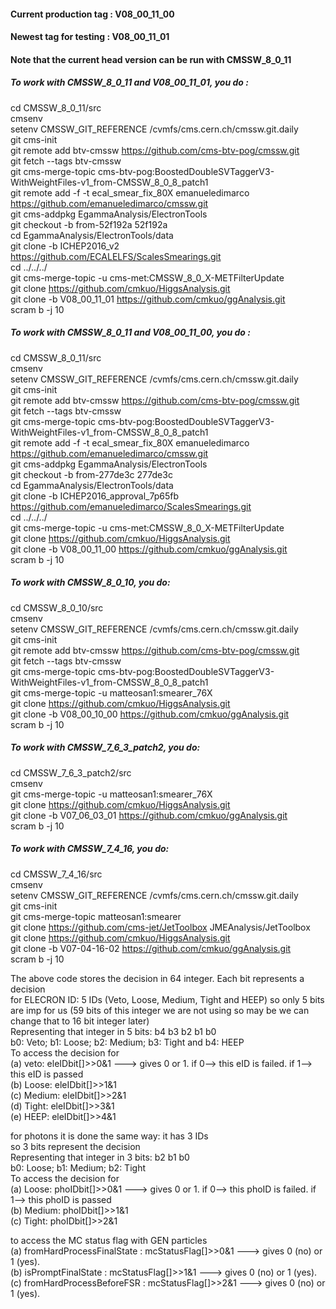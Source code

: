 #### Current production tag : V08_00_11_00
#### Newest tag for testing : V08_00_11_01
#### Note that the current head version can be run with CMSSW_8_0_11

##### To work with CMSSW_8_0_11 and V08_00_11_01, you do :
cd CMSSW_8_0_11/src <br>
cmsenv <br>
setenv CMSSW_GIT_REFERENCE /cvmfs/cms.cern.ch/cmssw.git.daily <br>
git cms-init <br>
git remote add btv-cmssw https://github.com/cms-btv-pog/cmssw.git <br>
git fetch --tags btv-cmssw <br>
git cms-merge-topic cms-btv-pog:BoostedDoubleSVTaggerV3-WithWeightFiles-v1_from-CMSSW_8_0_8_patch1 <br>
git remote add -f -t ecal_smear_fix_80X emanueledimarco https://github.com/emanueledimarco/cmssw.git <br>
git cms-addpkg EgammaAnalysis/ElectronTools <br>
git checkout -b from-52f192a 52f192a <br>
cd EgammaAnalysis/ElectronTools/data <br>
git clone -b ICHEP2016_v2 https://github.com/ECALELFS/ScalesSmearings.git <br>
cd ../../../ <br>
git cms-merge-topic -u cms-met:CMSSW_8_0_X-METFilterUpdate <br>
git clone https://github.com/cmkuo/HiggsAnalysis.git <br>
git clone -b V08_00_11_01 https://github.com/cmkuo/ggAnalysis.git <br>
scram b -j 10 <br>

##### To work with CMSSW_8_0_11 and V08_00_11_00, you do :
cd CMSSW_8_0_11/src <br>
cmsenv <br>
setenv CMSSW_GIT_REFERENCE /cvmfs/cms.cern.ch/cmssw.git.daily <br>
git cms-init <br>
git remote add btv-cmssw https://github.com/cms-btv-pog/cmssw.git <br>
git fetch --tags btv-cmssw <br>
git cms-merge-topic cms-btv-pog:BoostedDoubleSVTaggerV3-WithWeightFiles-v1_from-CMSSW_8_0_8_patch1 <br>
git remote add -f -t ecal_smear_fix_80X emanueledimarco https://github.com/emanueledimarco/cmssw.git <br>
git cms-addpkg EgammaAnalysis/ElectronTools <br>
git checkout -b from-277de3c 277de3c <br>
cd EgammaAnalysis/ElectronTools/data <br>
git clone -b ICHEP2016_approval_7p65fb https://github.com/emanueledimarco/ScalesSmearings.git <br>
cd ../../../ <br>
git cms-merge-topic -u cms-met:CMSSW_8_0_X-METFilterUpdate <br>
git clone https://github.com/cmkuo/HiggsAnalysis.git <br>
git clone -b V08_00_11_00 https://github.com/cmkuo/ggAnalysis.git <br>
scram b -j 10 <br>

##### To work with CMSSW_8_0_10, you do:
cd CMSSW_8_0_10/src <br>
cmsenv <br>
setenv CMSSW_GIT_REFERENCE /cvmfs/cms.cern.ch/cmssw.git.daily <br>
git cms-init <br>
git remote add btv-cmssw https://github.com/cms-btv-pog/cmssw.git <br>
git fetch --tags btv-cmssw <br>
git cms-merge-topic cms-btv-pog:BoostedDoubleSVTaggerV3-WithWeightFiles-v1_from-CMSSW_8_0_8_patch1 <br>
git cms-merge-topic -u matteosan1:smearer_76X <br>
git clone https://github.com/cmkuo/HiggsAnalysis.git <br>
git clone -b V08_00_10_00 https://github.com/cmkuo/ggAnalysis.git <br>
scram b -j 10 <br>

##### To work with CMSSW_7_6_3_patch2, you do:
cd CMSSW_7_6_3_patch2/src <br>
cmsenv <br>
git cms-merge-topic -u matteosan1:smearer_76X <br>
git clone https://github.com/cmkuo/HiggsAnalysis.git <br>
git clone -b V07_06_03_01 https://github.com/cmkuo/ggAnalysis.git <br>
scram b -j 10 <br>

##### To work with CMSSW_7_4_16, you do:
cd CMSSW_7_4_16/src <br>
cmsenv <br>
setenv CMSSW_GIT_REFERENCE /cvmfs/cms.cern.ch/cmssw.git.daily <br>
git cms-init <br>
git cms-merge-topic matteosan1:smearer <br>
git clone https://github.com/cms-jet/JetToolbox JMEAnalysis/JetToolbox <br>
git clone https://github.com/cmkuo/HiggsAnalysis.git <br>
git clone -b V07-04-16-02 https://github.com/cmkuo/ggAnalysis.git <br>
scram b -j 10 <br>

The above code stores the decision in 64 integer. Each bit represents a decision<br>
for ELECRON ID: 5 IDs (Veto, Loose, Medium, Tight and HEEP) so only 5 bits are imp for us (59 bits of this integer  we are not using so may be we can change that to 16 bit integer later)<br>
Representing that integer in 5 bits: b4 b3 b2 b1 b0<br>
b0: Veto; b1: Loose; b2: Medium; b3: Tight and b4: HEEP<br>
To access the decision for <br>
(a) veto: eleIDbit[]>>0&1 ---> gives 0 or 1. if 0--> this eID is failed. if 1--> this eID is passed<br>
(b) Loose: eleIDbit[]>>1&1<br>
(c) Medium: eleIDbit[]>>2&1<br>
(d) Tight: eleIDbit[]>>3&1<br>
(e) HEEP: eleIDbit[]>>4&1<br>

for photons it is done the same way: it has 3 IDs<br>
so 3 bits represent the decision<br>
Representing that integer in 3 bits:  b2 b1 b0<br>
b0: Loose; b1: Medium; b2: Tight<br>
To access the decision for <br>
(a) Loose: phoIDbit[]>>0&1 ---> gives 0 or 1. if 0--> this phoID is failed. if 1--> this phoID is passed<br>
(b) Medium: phoIDbit[]>>1&1<br>
(c) Tight: phoIDbit[]>>2&1<br>

to access the MC status flag with GEN particles <br>
(a) fromHardProcessFinalState : mcStatusFlag[]>>0&1 ---> gives 0 (no) or 1 (yes). <br>
(b) isPromptFinalState        : mcStatusFlag[]>>1&1 ---> gives 0 (no) or 1 (yes). <br>
(c) fromHardProcessBeforeFSR  : mcStatusFlag[]>>2&1 ---> gives 0 (no) or 1 (yes). <br>

